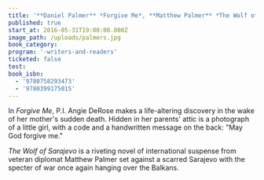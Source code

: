 ```yaml
---
title: '**Daniel Palmer** *Forgive Me*, **Matthew Palmer** *The Wolf of Sarajevo*'
published: true
start_at: 2016-05-31T19:00:00.000Z
image_path: /uploads/palmers.jpg
book_category:
program: '-writers-and-readers'
ticketed: false
test:
book_isbn:
  - '9780758293473'
  - '9780399175015'
---
```



In *Forgive Me*, P.I. Angie DeRose makes a life-altering discovery in the wake of her mother's sudden death. Hidden in her parents' attic is a photograph of a little girl, with a code and a handwritten message on the back: "May God forgive me."

*The Wolf of Sarajevo* is a riveting novel of international suspense from veteran diplomat Matthew Palmer set against a scarred Sarajevo with the specter of war once again hanging over the Balkans.